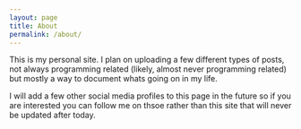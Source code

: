 ```yaml
---
layout: page
title: About
permalink: /about/
---
```


This is my personal site. I plan on uploading a few different types of posts, not always programming related (likely, almost never programming related) but mostly a way to document whats going on in my life. 

I will add a few other social media profiles to this page in the future so if you are interested you can follow me on thsoe rather than this site that will never be updated after today. 

